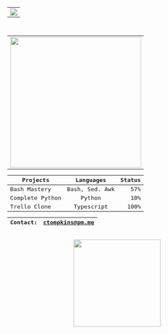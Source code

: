 <div align="center">
<kbd>
<div align="center">
 <kbd>
  <div align="center">
   <div align="center">
  <div align="center">
      <table>
          <tr style="color:salmon;">
              <td>
                  <img src="https://img.shields.io/badge/Language-Javascript-informational?style=flat&logo=Javascript&logoColor=yellow&color=2bbc8a" />
                  <br />
              </td>
          </tr>
      </table>
  </div><br />
  <div align="center" border="5px solid red">
      <table>
          <tr>
              <td>
                  <!--<img src="https://user-images.githubusercontent.com/4887640/133912224-dcf8f361-3a8c-470e-9040-93477b05b4a6.gif" width="210px" />-->
                  <img src="https://user-images.githubusercontent.com/4887640/134088264-37491b5d-d851-4b2e-94f1-58647f75fcb5.GIF" height="300px"/>
             </td>
          </tr>
      </table>
  </div>
  <div align="center">

  | Projects   |    Languages     |  Status |
  |----------|:-------------:|------:|
  | Bash Mastery |  Bash, Sed. Awk | 57% |
  | Complete Python|    Python   |   10% |
  | Trello Clone | Typescript |  100% |

   | Contact: | ctompkins@pm.me |
   |----------|:-------------:|

  </div>
  </div> 
  </div>
 </kbd>
</div><br />
<div align="center">
 
  <img src="https://github-readme-stats.vercel.app/api/top-langs/?username=charlytron&theme=city_lights" width="200px" padding="50px"/>
 

 </div>
 <div align="center">
  
 </kbd>
 </div>
 

